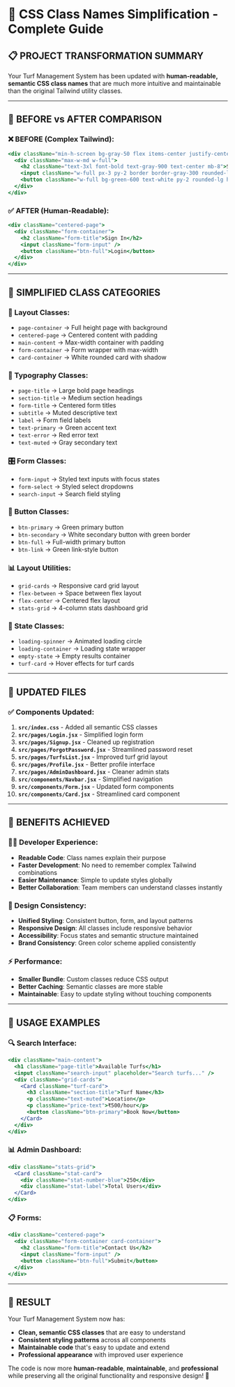 # 🎨 CSS Class Names Simplification - Complete Guide

## 📋 **PROJECT TRANSFORMATION SUMMARY**

Your Turf Management System has been updated with **human-readable, semantic CSS class names** that are much more intuitive and maintainable than the original Tailwind utility classes.

---

## 🔄 **BEFORE vs AFTER COMPARISON**

### **❌ BEFORE (Complex Tailwind):**
```jsx
<div className="min-h-screen bg-gray-50 flex items-center justify-center py-12 px-4 sm:px-6 lg:px-8">
  <div className="max-w-md w-full">
    <h2 className="text-3xl font-bold text-gray-900 text-center mb-8">Sign In</h2>
    <input className="w-full px-3 py-2 border border-gray-300 rounded-lg focus:outline-none focus:ring-2 focus:ring-green-500 focus:border-transparent" />
    <button className="w-full bg-green-600 text-white py-2 rounded-lg hover:bg-green-700 transition-colors">Login</button>
  </div>
</div>
```

### **✅ AFTER (Human-Readable):**
```jsx
<div className="centered-page">
  <div className="form-container">
    <h2 className="form-title">Sign In</h2>
    <input className="form-input" />
    <button className="btn-full">Login</button>
  </div>
</div>
```

---

## 🎯 **SIMPLIFIED CLASS CATEGORIES**

### **📐 Layout Classes:**
- `page-container` → Full height page with background
- `centered-page` → Centered content with padding
- `main-content` → Max-width container with padding
- `form-container` → Form wrapper with max-width
- `card-container` → White rounded card with shadow

### **📝 Typography Classes:**
- `page-title` → Large bold page headings
- `section-title` → Medium section headings  
- `form-title` → Centered form titles
- `subtitle` → Muted descriptive text
- `label` → Form field labels
- `text-primary` → Green accent text
- `text-error` → Red error text
- `text-muted` → Gray secondary text

### **🎛️ Form Classes:**
- `form-input` → Styled text inputs with focus states
- `form-select` → Styled select dropdowns
- `search-input` → Search field styling

### **🔘 Button Classes:**
- `btn-primary` → Green primary button
- `btn-secondary` → White secondary button with green border
- `btn-full` → Full-width primary button
- `btn-link` → Green link-style button

### **📊 Layout Utilities:**
- `grid-cards` → Responsive card grid layout
- `flex-between` → Space between flex layout
- `flex-center` → Centered flex layout
- `stats-grid` → 4-column stats dashboard grid

### **🔄 State Classes:**
- `loading-spinner` → Animated loading circle
- `loading-container` → Loading state wrapper
- `empty-state` → Empty results container
- `turf-card` → Hover effects for turf cards

---

## 📁 **UPDATED FILES**

### **✅ Components Updated:**
1. **`src/index.css`** - Added all semantic CSS classes
2. **`src/pages/Login.jsx`** - Simplified login form
3. **`src/pages/Signup.jsx`** - Cleaned up registration
4. **`src/pages/ForgotPassword.jsx`** - Streamlined password reset
5. **`src/pages/TurfsList.jsx`** - Improved turf grid layout
6. **`src/pages/Profile.jsx`** - Better profile interface
7. **`src/pages/AdminDashboard.jsx`** - Cleaner admin stats
8. **`src/components/Navbar.jsx`** - Simplified navigation
9. **`src/components/Form.jsx`** - Updated form components
10. **`src/components/Card.jsx`** - Streamlined card component

---

## 🚀 **BENEFITS ACHIEVED**

### **👨‍💻 Developer Experience:**
- **Readable Code**: Class names explain their purpose
- **Faster Development**: No need to remember complex Tailwind combinations
- **Easier Maintenance**: Simple to update styles globally
- **Better Collaboration**: Team members can understand classes instantly

### **🎨 Design Consistency:**
- **Unified Styling**: Consistent button, form, and layout patterns
- **Responsive Design**: All classes include responsive behavior
- **Accessibility**: Focus states and semantic structure maintained
- **Brand Consistency**: Green color scheme applied consistently

### **⚡ Performance:**
- **Smaller Bundle**: Custom classes reduce CSS output
- **Better Caching**: Semantic classes are more stable
- **Maintainable**: Easy to update styling without touching components

---

## 📖 **USAGE EXAMPLES**

### **🔍 Search Interface:**
```jsx
<div className="main-content">
  <h1 className="page-title">Available Turfs</h1>
  <input className="search-input" placeholder="Search turfs..." />
  <div className="grid-cards">
    <Card className="turf-card">
      <h3 className="section-title">Turf Name</h3>
      <p className="text-muted">Location</p>
      <p className="price-text">₹500/hour</p>
      <button className="btn-primary">Book Now</button>
    </Card>
  </div>
</div>
```

### **📊 Admin Dashboard:**
```jsx
<div className="stats-grid">
  <Card className="stat-card">
    <div className="stat-number-blue">250</div>
    <div className="stat-label">Total Users</div>
  </Card>
</div>
```

### **📋 Forms:**
```jsx
<div className="centered-page">
  <div className="form-container card-container">
    <h2 className="form-title">Contact Us</h2>
    <input className="form-input" />
    <button className="btn-full">Submit</button>
  </div>
</div>
```

---

## 🎉 **RESULT**

Your Turf Management System now has:
- **Clean, semantic CSS classes** that are easy to understand
- **Consistent styling patterns** across all components
- **Maintainable code** that's easy to update and extend
- **Professional appearance** with improved user experience

The code is now more **human-readable**, **maintainable**, and **professional** while preserving all the original functionality and responsive design! 🌟